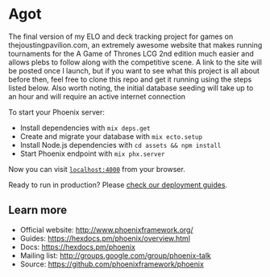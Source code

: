 # Agot

The final version of my ELO and deck tracking project for games on thejoustingpavilion.com, an extremely awesome
website that makes running tournaments for the A Game of Thrones LCG 2nd edition much easier and allows plebs
to follow along with the competitive scene. A link to the site will be posted once I launch, but if you want
to see what this project is all about before then, feel free to clone this repo and get it running using the
steps listed below. Also worth noting, the initial database seeding will take up to an hour and will require
an active internet connection

To start your Phoenix server:

- Install dependencies with `mix deps.get`
- Create and migrate your database with `mix ecto.setup`
- Install Node.js dependencies with `cd assets && npm install`
- Start Phoenix endpoint with `mix phx.server`

Now you can visit [`localhost:4000`](http://localhost:4000) from your browser.

Ready to run in production? Please [check our deployment guides](https://hexdocs.pm/phoenix/deployment.html).

## Learn more

- Official website: http://www.phoenixframework.org/
- Guides: https://hexdocs.pm/phoenix/overview.html
- Docs: https://hexdocs.pm/phoenix
- Mailing list: http://groups.google.com/group/phoenix-talk
- Source: https://github.com/phoenixframework/phoenix
